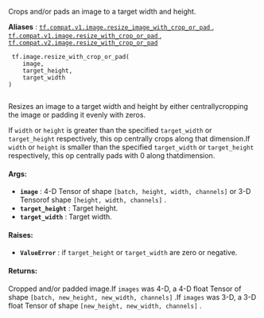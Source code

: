 Crops and/or pads an image to a target width and height.

**Aliases** : [ `tf.compat.v1.image.resize_image_with_crop_or_pad` ](/api_docs/python/tf/image/resize_with_crop_or_pad), [ `tf.compat.v1.image.resize_with_crop_or_pad` ](/api_docs/python/tf/image/resize_with_crop_or_pad), [ `tf.compat.v2.image.resize_with_crop_or_pad` ](/api_docs/python/tf/image/resize_with_crop_or_pad)

```
 tf.image.resize_with_crop_or_pad(
    image,
    target_height,
    target_width
)
 
```

Resizes an image to a target width and height by either centrallycropping the image or padding it evenly with zeros.

If  `width`  or  `height`  is greater than the specified  `target_width`  or `target_height`  respectively, this op centrally crops along that dimension.If  `width`  or  `height`  is smaller than the specified  `target_width`  or `target_height`  respectively, this op centrally pads with 0 along thatdimension.

#### Args:
- **`image`** : 4-D Tensor of shape  `[batch, height, width, channels]`  or 3-D Tensorof shape  `[height, width, channels]` .
- **`target_height`** : Target height.
- **`target_width`** : Target width.


#### Raises:
- **`ValueError`** : if  `target_height`  or  `target_width`  are zero or negative.


#### Returns:
Cropped and/or padded image.If  `images`  was 4-D, a 4-D float Tensor of shape `[batch, new_height, new_width, channels]` .If  `images`  was 3-D, a 3-D float Tensor of shape `[new_height, new_width, channels]` .

